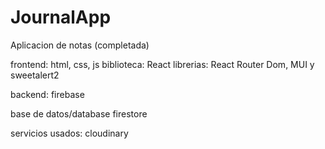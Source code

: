 # JournalApp

Aplicacion de notas (completada)

frontend:
html, css, js 
biblioteca: React
librerias: React Router Dom, MUI y sweetalert2

backend:
firebase

base de datos/database
firestore

servicios usados: cloudinary 
